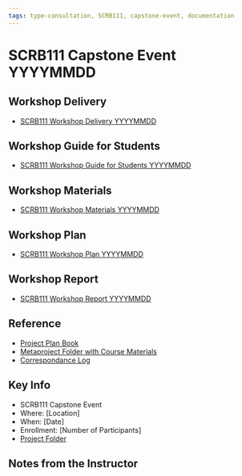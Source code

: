 ```yaml
---
tags: type-consultation, SCRB111, capstone-event, documentation
---
```


#  SCRB111 Capstone Event YYYYMMDD

## Workshop Delivery

* [SCRB111 Workshop Delivery YYYYMMDD]()


## Workshop Guide for Students

* [SCRB111 Workshop Guide for Students YYYYMMDD]()

## Workshop Materials

* [SCRB111 Workshop Materials YYYYMMDD]()

## Workshop Plan

* [SCRB111 Workshop Plan YYYYMMDD
]()

## Workshop Report

* [SCRB111 Workshop Report YYYYMMDD]()

## Reference

* [Project Plan Book](https://hackmd.io/@ll-23-24/S1F5pxrR3)
* [Metaproject Folder with Course Materials](https://drive.google.com/drive/folders/194JZlv4Ajf5qmQY51EFoYGiXBrTb7AM2)
* [Correspondance Log](https://drive.google.com/drive/folders/1X-M7RNbGCHlTWYhSqnK7aVakHwwXODTU?usp=drive_link)


## Key Info
- SCRB111 Capstone Event
- Where: [Location]
- When: [Date]
- Enrollment: [Number of Participants]
- [Project Folder]()

## Notes from the Instructor